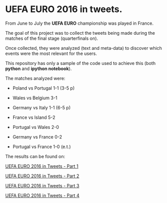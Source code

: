 # UEFA EURO 2016 in tweets.
From June to July the **UEFA EURO** championship was played in France.       

The goal of this project was to collect the tweets being made during the matches of the final stage (quarterfinals on).       

 Once collected, they were analyzed (text and meta-data) to discover which events were the most relevant for the users.    

 This repository has only a sample of the code used to achieve this (both __python__ and __ipython notebook__).    

 The matches analyzed were:

 * Poland vs Portugal 1-1 (3-5 p)

 * Wales vs Belgium 3-1

 * Germany vs Italy 1-1 (6-5 p)

 * France vs Island 5-2

 * Portugal vs Wales 2-0

 * Germany vs France 0-2

 * Portugal vs France 1-0 (e.t.)

 The results can be found on:   

 [UEFA EURO 2016 in Tweets - Part 1 ](https://medium.com/@tiago.paez11/uefa-euro-2016-in-tweets-part-1-64a090daea18#.9zj25880u)

 [UEFA EURO 2016 in Tweets - Part 2](https://medium.com/@tiago.paez11/uefa-euro-2016-in-tweets-part-2-82df0887406c#.4fswrmi0d)

 [UEFA EURO 2016 in Tweets - Part 3](https://medium.com/@tiago.paez11/uefa-euro-2016-in-tweets-part-3-9a2554e9fbb5#.e64vpitok)

 [UEFA EURO 2016 in Tweets - Part 4](https://medium.com/@tiago.paez11/uefa-euro-2016-in-tweets-part-4-978911dfb306#.w46fo8ezu)
